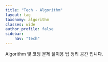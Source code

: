 ```yaml
---
title: "Tech - Algorithm"
layout: tag
taxonomy: algorithm
classes: wide
author_profile: false
sidebar:
    nav: "tech"
---
```

Algorithm 및 코딩 문제 풀이용 팁 정리 공간 입니다.
